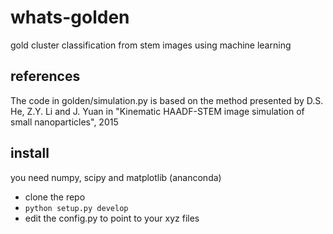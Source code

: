 # whats-golden
gold cluster classification from stem images using machine learning

## references
The code in golden/simulation.py is based on the method presented by D.S. He, Z.Y. Li and J. Yuan in
 "Kinematic HAADF-STEM image simulation of small nanoparticles", 2015

## install
you need numpy, scipy and matplotlib (ananconda)
- clone the repo
- `python setup.py develop`
- edit the config.py to point to your xyz files
